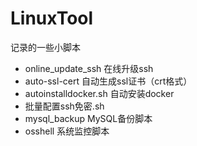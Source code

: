 # LinuxTool
记录的一些小脚本
* online_update_ssh 在线升级ssh
* auto-ssl-cert 自动生成ssl证书（crt格式）
* autoinstalldocker.sh 自动安装docker
* 批量配置ssh免密.sh
* mysql_backup MySQL备份脚本
* osshell 系统监控脚本
